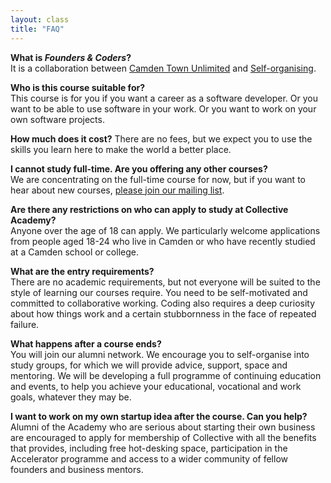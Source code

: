 ```yaml
---
layout: class
title: "FAQ"
---
```


**What is _Founders & Coders_?**  
It is a collaboration between [Camden Town Unlimited](http://www.camdentownunlimited.com/) and [Self-organising](http://selforganising.org/).

**Who is this course suitable for?**  
This course is for you if you want a career as a software developer. Or you want to be able to use software in your work. Or you want to work on your own software projects.

**How much does it cost?**
There are no fees, but we expect you to use the skills you learn here to make the world a better place.

**I cannot study full-time. Are you offering any other courses?**  
We are concentrating on the full-time course for now, but if you want to hear about new courses, <a href="mailto:collective-academy+subscribe@googlegroups.com" target="_blank">please join our mailing list</a>. 

**Are there any restrictions on who can apply to study at Collective Academy?**  
Anyone over the age of 18 can apply. We particularly welcome applications from people aged 18-24 who live in Camden or who have recently studied at a Camden school or college.

**What are the entry requirements?**  
There are no academic requirements, but not everyone will be suited to the style of learning our courses require. You need to be self-motivated and committed to collaborative working. Coding also requires a deep curiosity about how things work and a certain stubbornness in the face of repeated failure.

**What happens after a course ends?**  
You will join our alumni network. We encourage you to self-organise into study groups, for which we will provide advice, support, space and mentoring. We will be developing a full programme of continuing education and events, to help you achieve your educational, vocational and work goals, whatever they may be.

**I want to work on my own startup idea after the course. Can you help?**  
Alumni of the Academy who are serious about starting their own business are encouraged to apply for membership of Collective with all the benefits that provides, including free hot-desking space, participation in the Accelerator programme and access to a wider community of fellow founders and business mentors.




